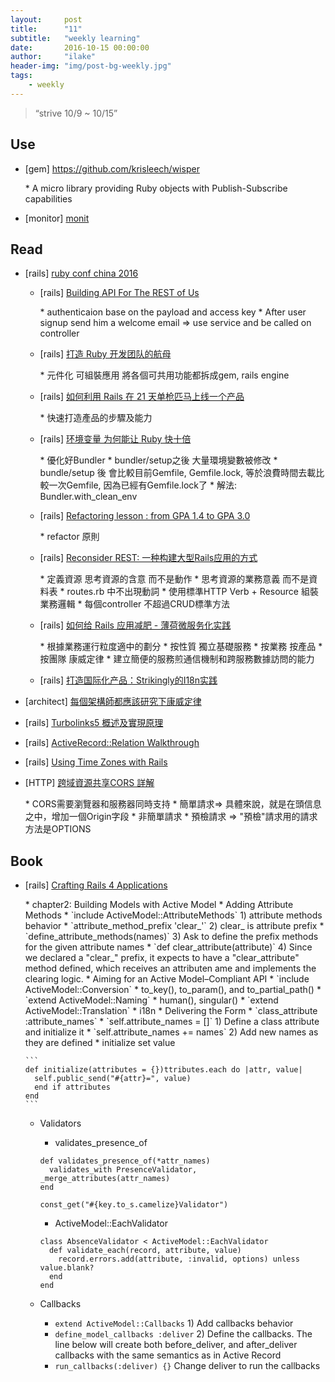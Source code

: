 ```yaml
---
layout:     post
title:      "11"
subtitle:   "weekly learning"
date:       2016-10-15 00:00:00
author:     "ilake"
header-img: "img/post-bg-weekly.jpg"
tags:
    - weekly
---
```

> “strive 10/9 ~ 10/15”

## Use

* <p>[gem] <a href="https://github.com/krisleech/wisper">https://github.com/krisleech/wisper</a></p>
  * A micro library providing Ruby objects with Publish-Subscribe capabilities

* <p>[monitor] <a href="https://mmonit.com/monit/">monit</a></p>

## Read

* <p>[rails] <a href="https://ruby-china.org/topics/31164">ruby conf china 2016</a></p>

  * <p>[rails] <a href="https://speakerdeck.com/poshboytl/building-api-for-the-rest-of-us">Building API For The REST of Us</a></p>
    * authenticaion base on the payload and access key
    * After user signup send him a welcome email => use service and be called on controller

  * <p>[rails] <a href="https://speakerdeck.com/zmbacker/da-zao-ruby-kai-fa-tuan-dui-de-hang-mu">打造 Ruby 开发团队的航母</a></p>
    * 元件化 可組裝應用 將各個可共用功能都拆成gem, rails engine

  * <p>[rails] <a href="https://speakerdeck.com/windy/ru-he-li-yong-rails-zai-21-tian-dan-qiang-pi-ma-shang-xian-ge-chan-pin">如何利用 Rails 在 21 天单枪匹马上线一个产品 </a></p>
    * 快速打造產品的步驟及能力

  * <p>[rails] <a href="https://speakerdeck.com/pmq20/huan-jing-bian-liang-wei-he-neng-rang-ruby-kuai-shi-bei">环境变量 为何能让 Ruby 快十倍</a></p>
    * 優化好Bundler
    * bundler/setup之後 大量環境變數被修改
    * bundle/setup 後 會比較目前Gemfile, Gemfile.lock, 等於浪費時間去載比較一次Gemfile, 因為已經有Gemfile.lock了
    * 解法: Bundler.with_clean_env

  * <p>[rails] <a href="https://speakerdeck.com/xdite/refactoring-lesson-from-gpa-1-dot-4-to-gpa-3-dot-0">Refactoring lesson : from GPA 1.4 to GPA 3.0</a></p>
    * refactor 原則

  * <p>[rails] <a href="https://speakerdeck.com/mechiland/reconsider-rest-chong-gou-jian-da-xing-railsying-yong-de-fang-shi">Reconsider REST: 一种构建大型Rails应用的方式</a></p>
    * 定義資源 思考資源的含意 而不是動作
    * 思考資源的業務意義 而不是資料表
    * routes.rb 中不出現動詞
    * 使用標準HTTP Verb + Resource 組裝業務邏輯
    * 每個controller 不超過CRUD標準方法

  * <p>[rails] <a href="https://speakerdeck.com/xiewenwei/ru-he-gei-rails-ying-yong-jian-fei-bo-he-wei-fu-wu-hua-shi-jian">如何给 Rails 应用减肥 - 薄荷微服务化实践</a></p>
    * 根據業務運行粒度適中的劃分
      * 按性質 獨立基礎服務
      * 按業務 按產品
      * 按團隊 康威定律
    * 建立簡便的服務煎通信機制和跨服務數據訪問的能力

  * <p>[rails] <a href="https://speakerdeck.com/danielglh/da-zao-guo-ji-hua-chan-pin-strikinglyde-i18nshi-jian">打造国际化产品：Strikingly的I18n实践 </a></p>

* <p>[architect] <a href="http://www.infoq.com/cn/articles/every-architect-should-study-conway-law?utm_campaign=infoq_content&utm_source=infoq&utm_medium=feed&utm_term=global">每個架構師都應該研究下康威定律</a></p>

* <p>[rails] <a href="http://yafeilee.me/blogs/88">Turbolinks5 概述及實現原理</a></p>

* <p>[rails] <a href="http://railscasts.com/episodes/239-activerecord-relation-walkthrough?view=asciicast">ActiveRecord::Relation Walkthrough</a></p>

* <p>[rails] <a href="https://www.viget.com/articles/using-time-zones-with-rails">Using Time Zones with Rails</a></p>

* <p>[HTTP] <a href="http://www.ruanyifeng.com/blog/2016/04/cors.html">跨域資源共享CORS 詳解</a></p>
    * CORS需要瀏覽器和服務器同時支持
    * 簡單請求=> 具體來說，就是在頭信息之中，增加一個Origin字段
    * 非簡單請求
      * 預檢請求 => "預檢"請求用的請求方法是OPTIONS

## Book


* <p>[rails] <a href="https://pragprog.com/book/jvrails2/crafting-rails-4-applications">Crafting Rails 4 Applications</a></p>
  * chapter2: Building Models with Active Model
    * Adding Attribute Methods
      * `include ActiveModel::AttributeMethods` 1) attribute methods behavior
      * `attribute_method_prefix 'clear_'` 2) clear_ is attribute prefix
      * `define_attribute_methods(names)` 3) Ask to define the prefix methods for the given attribute names
      * `def clear_attribute(attribute)` 4) Since we declared a "clear_" prefix, it expects to have a "clear_attribute" method defined, which receives an attributen ame and implements the clearing logic.
    * Aiming for an Active Model–Compliant API
      * `include ActiveModel::Conversion`
        * to_key(), to_param(), and to_partial_path()
      * `extend ActiveModel::Naming`
        * human(), singular()
      * `extend ActiveModel::Translation`
        * i18n
    * Delivering the Form
      * `class_attribute :attribute_names`
      * `self.attribute_names = []` 1) Define a class attribute and initialize it
      * `self.attribute_names += names` 2) Add new names as they are defined
    * initialize set value

      ```
      def initialize(attributes = {})ttributes.each do |attr, value|
        self.public_send("#{attr}=", value)
        end if attributes
      end
      ```

    * Validators
      * validates_presence_of

      ```
      def validates_presence_of(*attr_names)
        validates_with PresenceValidator, _merge_attributes(attr_names)
      end
      ```

      `const_get("#{key.to_s.camelize}Validator")`

      * ActiveModel::EachValidator

      ```
      class AbsenceValidator < ActiveModel::EachValidator
        def validate_each(record, attribute, value)
          record.errors.add(attribute, :invalid, options) unless value.blank?
        end
      end
      ```

    * Callbacks
      * `extend ActiveModel::Callbacks` 1) Add callbacks behavior
      * `define_model_callbacks :deliver` 2) Define the callbacks. The line below will create both before_deliver, and after_deliver callbacks with the same semantics as in Active Record
      * `run_callbacks(:deliver) {}` Change deliver to run the callbacks
